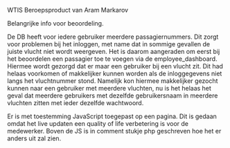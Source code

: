 WTIS Beroepsproduct van Aram Markarov

Belangrijke info voor beoordeling.

De DB heeft voor iedere gebruiker meerdere passagiernummers. Dit zorgt voor problemen bij het inloggen, 
met name dat in sommige gevallen de juiste vlucht niet wordt weergeven.
Het is daarom aangeraden om eerst bij het beoordelen een passagier toe te voegen via de employee_dashboard.
Hiermee wordt gezorgd dat er maar een gebruiker bij een vlucht zit.
Dit had helaas voorkomen of makkelijker kunnen worden als de inloggegevens niet langs het vluchtnummer stond.
Namelijk kon hiermee makkelijker gezocht kunnen naar een gebruiker met meerdere vluchten,
nu is het helaas het geval dat meerdere gebruikers met dezelfde gebruikersnaam in meerdere vluchten zitten met ieder dezelfde wachtwoord.

Er is met toestemming JavaScript toegepast op een pagina. Dit is gedaan omdat het live updaten
een quality of life verbetering is voor de medewerker. Boven de JS is in comment stukje php geschreven hoe het er anders uit zal zien.

